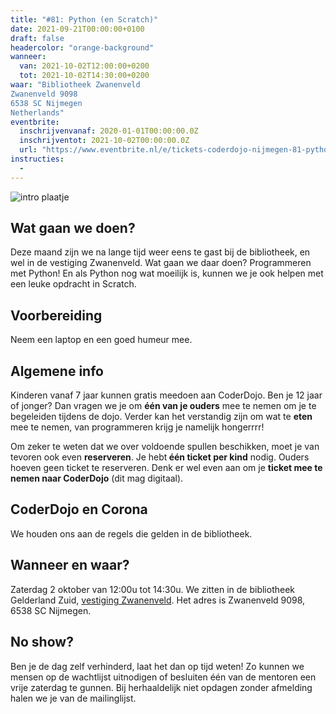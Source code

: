 ```yaml
---
title: "#81: Python (en Scratch)"
date: 2021-09-21T00:00:00+0100
draft: false
headercolor: "orange-background"
wanneer: 
  van: 2021-10-02T12:00:00+0200
  tot: 2021-10-02T14:30:00+0200
waar: "Bibliotheek Zwanenveld
Zwanenveld 9098 
6538 SC Nijmegen 
Netherlands"
eventbrite:
  inschrijvenvanaf: 2020-01-01T00:00:00.0Z
  inschrijventot: 2021-10-02T00:00:00.0Z
  url: "https://www.eventbrite.nl/e/tickets-coderdojo-nijmegen-81-python-en-scratch-175798466947"
instructies:
  - 
---
```


![intro plaatje](https://img.evbuc.com/https%3A%2F%2Fcdn.evbuc.com%2Fimages%2F152844099%2F187233351803%2F1%2Foriginal.20200618-193953?w=480&auto=format%2Ccompress&q=75&sharp=10&rect=0%2C8%2C1226%2C613&s=142152e0363e518fbe0bc72ee98be10f)



<h2>Wat gaan we doen?</h2>


Deze maand zijn we na lange tijd weer eens te gast bij de bibliotheek, en wel in de vestiging Zwanenveld. Wat gaan we daar doen? Programmeren met Python! En als Python nog wat moeilijk is, kunnen we je ook helpen met een leuke opdracht in Scratch.

<!--more-->

<h2>Voorbereiding</h2>


Neem een laptop en een goed humeur mee.
<h2>Algemene info</h2>


Kinderen vanaf 7 jaar kunnen gratis meedoen aan CoderDojo. Ben je 12 jaar of jonger? Dan vragen we je om <strong>één van je ouders</strong> mee te nemen om je te begeleiden tijdens de dojo. Verder kan het verstandig zijn om wat te <strong>eten</strong> mee te nemen, van programmeren krijg je namelijk hongerrrr!


Om zeker te weten dat we over voldoende spullen beschikken, moet je van tevoren ook even <strong>reserveren</strong>. Je hebt<strong> één ticket per kind</strong> nodig. Ouders hoeven geen ticket te reserveren. Denk er wel even aan om je <strong>ticket mee te nemen naar CoderDojo</strong> (dit mag digitaal).
<h2>CoderDojo en Corona</h2>


We houden ons aan de regels die gelden in de bibliotheek. 
<h2>Wanneer en waar?</h2>


Zaterdag 2 oktober van 12:00u tot 14:30u. We zitten in de bibliotheek Gelderland Zuid, <a href="https://www.obgz.nl/openingstijden/gids/detail.279863.html/bibliotheek-zwanenveld/" rel="nofollow noopener noreferrer" target="_blank">vestiging Zwanenveld</a>. Het adres is  Zwanenveld 9098, 6538 SC Nijmegen.
<h2>No show?</h2>


Ben je de dag zelf verhinderd, laat het dan op tijd weten! Zo kunnen we mensen op de wachtlijst uitnodigen of besluiten één van de mentoren een vrije zaterdag te gunnen. Bij herhaaldelijk niet opdagen zonder afmelding halen we je van de mailinglijst.

